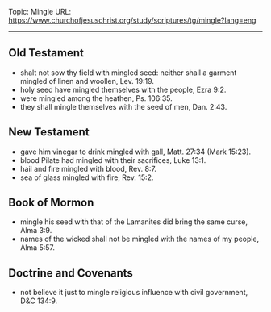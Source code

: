 Topic: Mingle
URL: https://www.churchofjesuschrist.org/study/scriptures/tg/mingle?lang=eng

---

## Old Testament

- shalt not sow thy field with mingled seed: neither shall a garment mingled of linen and woollen, Lev. 19:19.
- holy seed have mingled themselves with the people, Ezra 9:2.
- were mingled among the heathen, Ps. 106:35.
- they shall mingle themselves with the seed of men, Dan. 2:43.

## New Testament

- gave him vinegar to drink mingled with gall, Matt. 27:34 (Mark 15:23).
- blood Pilate had mingled with their sacrifices, Luke 13:1.
- hail and fire mingled with blood, Rev. 8:7.
- sea of glass mingled with fire, Rev. 15:2.

## Book of Mormon

- mingle his seed with that of the Lamanites did bring the same curse, Alma 3:9.
- names of the wicked shall not be mingled with the names of my people, Alma 5:57.

## Doctrine and Covenants

- not believe it just to mingle religious influence with civil government, D&C 134:9.

